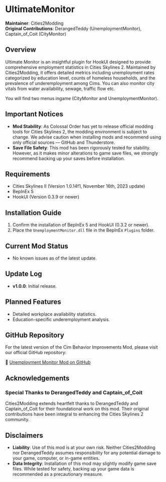 # UltimateMonitor
**Maintainer**: Cities2Modding  
**Original Contributions**: DerangedTeddy (UnemploymentMonitor), Captain_of_Coit (CityMonitor)

## Overview
Ultimate Monitor is an insightful plugin for HookUI designed to provide comprehensive employment statistics in Cities Skylines 2. Maintained by Cities2Modding, it offers detailed metrics including unemployment rates categorized by education level, counts of homeless households, and the prevalence of underemployment among Cims. You can also monitor city vitals from water availability, sewage, traffic flow etc.

You will find two menus ingame (CityMonitor and UnemploymentMonitor).

## Important Notices
- **Mod Stability**: As Colossal Order has yet to release official modding tools for Cities Skylines 2, the modding environment is subject to change. We advise caution when installing mods and recommend using only official sources — GitHub and Thunderstore.
- **Save File Safety**: This mod has been rigorously tested for stability. However, as it makes minor alterations to game save files, we strongly recommend backing up your saves before installation.

## Requirements
- Cities Skylines II (Version 1.0.14f1, November 16th, 2023 update)
- BepInEx 5
- HookUI (Version 0.3.9 or newer)

## Installation Guide
1. Confirm the installation of BepInEx 5 and HookUI (0.3.2 or newer).
2. Place the `UnemploymentMonitor.dll` file in the BepInEx `Plugins` folder.

## Current Mod Status
- No known issues as of the latest update.

## Update Log
- **v1.0.0**: Initial release.

## Planned Features
- Detailed workplace availability statistics.
- Education-specific underemployment analysis.

## GitHub Repository
For the latest version of the Cim Behavior Improvements Mod, please visit our official GitHub repository:

🔗 [Unemployment Monitor Mod on GitHub](https://github.com/Cities2Modding/UnemploymentMonitor)

## Acknowledgements
### Special Thanks to DerangedTeddy and Captain_of_Coit
Cities2Modding extends heartfelt thanks to DerangedTeddy and Captain_of_Coit for their foundational work on this mod. Their original contributions have been integral to enhancing the Cities Skylines 2 community.

## Disclaimers
- **Liability**: Use of this mod is at your own risk. Neither Cities2Modding nor DerangedTeddy assumes responsibility for any potential damage to your game, computer, or in-game entities.
- **Data Integrity**: Installation of this mod may slightly modify game save files. While tested for safety, backing up your game data is recommended as a precautionary measure.